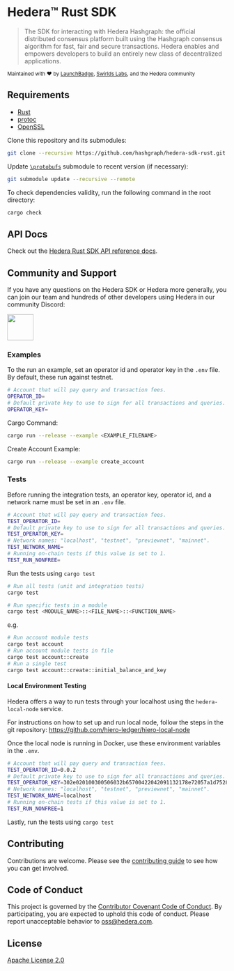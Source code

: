 # Hedera™ Rust SDK

> The SDK for interacting with Hedera Hashgraph: the official distributed
> consensus platform built using the Hashgraph consensus algorithm for fast,
> fair and secure transactions. Hedera enables and empowers developers to
> build an entirely new class of decentralized applications.

<sub>Maintained with ❤️ by <a href="https://launchbadge.com" target="_blank">LaunchBadge</a>, <a href="https://www.swirlds.com/" target="_blank">Swirlds Labs</a>, and the Hedera community</sub>

## Requirements

- [Rust](https://rustup.rs)
- [protoc](https://grpc.io/docs/protoc-installation)
- [OpenSSL](https://www.openssl.org/)

Clone this repository and its submodules:

```bash
git clone --recursive https://github.com/hashgraph/hedera-sdk-rust.git

```

Update [`\protobufs`](https://github.com/hiero-ledger/hiero-consensus-node.git) submodule to recent version (if necessary):

```bash
git submodule update --recursive --remote
```

To check dependencies validity, run the following command in the root directory:

```bash
cargo check
```

## API Docs

Check out the [Hedera Rust SDK API reference docs](http://docs.rs/hedera/latest/hedera/index.html).

## Community and Support

If you have any questions on the Hedera SDK or Hedera more generally, you can join our team and hundreds of other developers using Hedera in our community Discord:

<a href="https://hedera.com/discord" target="_blank">
  <img alt="" src="https://user-images.githubusercontent.com/753919/167244200-b95cd3a6-6256-4eaf-b9b4-f1f192341485.png" height="60">
</a>

### Examples

To the run an example, set an operator id and operator key in the `.env` file. By default, these run against testnet.

```bash
# Account that will pay query and transaction fees.
OPERATOR_ID=
# Default private key to use to sign for all transactions and queries.
OPERATOR_KEY=
```

Cargo Command:
```bash
cargo run --release --example <EXAMPLE_FILENAME>
```

Create Account Example: 
```bash
cargo run --release --example create_account
```


### Tests

Before running the integration tests, an operator key, operator id, and a network name must be set in an `.env` file.

```bash
# Account that will pay query and transaction fees.
TEST_OPERATOR_ID=
# Default private key to use to sign for all transactions and queries.
TEST_OPERATOR_KEY=
# Network names: "localhost", "testnet", "previewnet", "mainnet".
TEST_NETWORK_NAME=
# Running on-chain tests if this value is set to 1.
TEST_RUN_NONFREE=
```

Run the tests using `cargo test`

```bash
# Run all tests (unit and integration tests)
cargo test

# Run specific tests in a module
cargo test <MODULE_NAME>::<FILE_NAME>::<FUNCTION_NAME>
```

e.g.
```bash
# Run account module tests
cargo test account
# Run account module tests in file
cargo test account::create
# Run a single test
cargo test account::create::initial_balance_and_key
```

#### Local Environment Testing

Hedera offers a way to run tests through your localhost using the `hedera-local-node` service.

For instructions on how to set up and run local node, follow the steps in the git repository:
<https://github.com/hiero-ledger/hiero-local-node>

Once the local node is running in Docker, use these environment variables in the `.env`.

```bash
# Account that will pay query and transaction fees.
TEST_OPERATOR_ID=0.0.2
# Default private key to use to sign for all transactions and queries.
TEST_OPERATOR_KEY=302e020100300506032b65700422042091132178e72057a1d7528025956fe39b0b847f200ab59b2fdd367017f3087137
# Network names: "localhost", "testnet", "previewnet", "mainnet".
TEST_NETWORK_NAME=localhost
# Running on-chain tests if this value is set to 1.
TEST_RUN_NONFREE=1
```

Lastly, run the tests using `cargo test`

## Contributing

Contributions are welcome. Please see the [contributing guide](https://github.com/hashgraph/.github/blob/main/CONTRIBUTING.md) to see how you can get involved.

## Code of Conduct

This project is governed by the [Contributor Covenant Code of Conduct](https://github.com/hashgraph/.github/blob/main/CODE_OF_CONDUCT.md). By participating, you are expected to uphold this code of conduct. Please report unacceptable behavior to [oss@hedera.com](mailto:oss@hedera.com).

## License

[Apache License 2.0](LICENSE)
